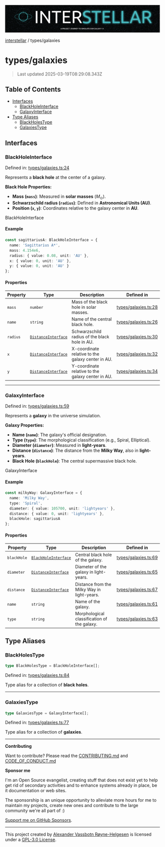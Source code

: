 <div><img alt="SPECCER logo" src="https://raw.githubusercontent.com/phun-ky/interstellar/main/public/interstellar-header.png" style="max-height:120px;"/></div>

[interstellar](../README.md) / types/galaxies

# types/galaxies

> Last updated 2025-03-19T08:29:08.343Z

## Table of Contents

- [Interfaces](#interfaces)
  - [BlackHoleInterface](#blackholeinterface)
  - [GalaxyInterface](#galaxyinterface)
- [Type Aliases](#type-aliases)
  - [BlackHolesType](#blackholestype)
  - [GalaxiesType](#galaxiestype)

## Interfaces

### BlackHoleInterface

Defined in:
[types/galaxies.ts:24](https://github.com/phun-ky/interstellar/blob/main/src/types/galaxies.ts#L24)

Represents a **black hole** at the center of a galaxy.

**Black Hole Properties:**

- **Mass (`mass`)**: Measured in **solar masses** ($M_\odot$).
- **Schwarzschild radius (`radius`)**: Defined in **Astronomical Units (AU)**.
- **Position (`x`, `y`)**: Coordinates relative to the galaxy center in **AU**.

BlackHoleInterface

#### Example

```ts
const sagittariusA: BlackHoleInterface = {
  name: 'Sagittarius A*',
  mass: 4.154e6,
  radius: { value: 0.08, unit: 'AU' },
  x: { value: 0, unit: 'AU' },
  y: { value: 0, unit: 'AU' }
};
```

#### Properties

| Property                     | Type                                                 | Description                                       | Defined in                                                                                          |
| ---------------------------- | ---------------------------------------------------- | ------------------------------------------------- | --------------------------------------------------------------------------------------------------- |
| <a id="mass"></a> `mass`     | `number`                                             | Mass of the black hole in solar masses.           | [types/galaxies.ts:28](https://github.com/phun-ky/interstellar/blob/main/src/types/galaxies.ts#L28) |
| <a id="name"></a> `name`     | `string`                                             | Name of the central black hole.                   | [types/galaxies.ts:26](https://github.com/phun-ky/interstellar/blob/main/src/types/galaxies.ts#L26) |
| <a id="radius"></a> `radius` | [`DistanceInterface`](distance.md#distanceinterface) | Schwarzschild radius of the black hole in AU.     | [types/galaxies.ts:30](https://github.com/phun-ky/interstellar/blob/main/src/types/galaxies.ts#L30) |
| <a id="x"></a> `x`           | [`DistanceInterface`](distance.md#distanceinterface) | X-coordinate relative to the galaxy center in AU. | [types/galaxies.ts:32](https://github.com/phun-ky/interstellar/blob/main/src/types/galaxies.ts#L32) |
| <a id="y"></a> `y`           | [`DistanceInterface`](distance.md#distanceinterface) | Y-coordinate relative to the galaxy center in AU. | [types/galaxies.ts:34](https://github.com/phun-ky/interstellar/blob/main/src/types/galaxies.ts#L34) |

---

### GalaxyInterface

Defined in:
[types/galaxies.ts:59](https://github.com/phun-ky/interstellar/blob/main/src/types/galaxies.ts#L59)

Represents a **galaxy** in the universe simulation.

**Galaxy Properties:**

- **Name (`name`)**: The galaxy's official designation.
- **Type (`type`)**: The morphological classification (e.g., Spiral,
  Elliptical).
- **Diameter (`diameter`)**: Measured in **light-years**.
- **Distance (`distance`)**: The distance from the **Milky Way**, also in
  **light-years**.
- **Black Hole (`blackHole`)**: The central supermassive black hole.

GalaxyInterface

#### Example

```ts
const milkyWay: GalaxyInterface = {
  name: 'Milky Way',
  type: 'Spiral',
  diameter: { value: 105700, unit: 'lightyears' },
  distance: { value: 0, unit: 'lightyears' },
  blackHole: sagittariusA
};
```

#### Properties

| Property                           | Type                                                   | Description                                 | Defined in                                                                                          |
| ---------------------------------- | ------------------------------------------------------ | ------------------------------------------- | --------------------------------------------------------------------------------------------------- |
| <a id="blackhole"></a> `blackHole` | [`BlackHoleInterface`](galaxies.md#blackholeinterface) | Central black hole of the galaxy.           | [types/galaxies.ts:69](https://github.com/phun-ky/interstellar/blob/main/src/types/galaxies.ts#L69) |
| <a id="diameter"></a> `diameter`   | [`DistanceInterface`](distance.md#distanceinterface)   | Diameter of the galaxy in light-years.      | [types/galaxies.ts:65](https://github.com/phun-ky/interstellar/blob/main/src/types/galaxies.ts#L65) |
| <a id="distance"></a> `distance`   | [`DistanceInterface`](distance.md#distanceinterface)   | Distance from the Milky Way in light-years. | [types/galaxies.ts:67](https://github.com/phun-ky/interstellar/blob/main/src/types/galaxies.ts#L67) |
| <a id="name-1"></a> `name`         | `string`                                               | Name of the galaxy.                         | [types/galaxies.ts:61](https://github.com/phun-ky/interstellar/blob/main/src/types/galaxies.ts#L61) |
| <a id="type"></a> `type`           | `string`                                               | Morphological classification of the galaxy. | [types/galaxies.ts:63](https://github.com/phun-ky/interstellar/blob/main/src/types/galaxies.ts#L63) |

## Type Aliases

### BlackHolesType

```ts
type BlackHolesType = BlackHoleInterface[];
```

Defined in:
[types/galaxies.ts:84](https://github.com/phun-ky/interstellar/blob/main/src/types/galaxies.ts#L84)

Type alias for a collection of **black holes**.

---

### GalaxiesType

```ts
type GalaxiesType = GalaxyInterface[];
```

Defined in:
[types/galaxies.ts:77](https://github.com/phun-ky/interstellar/blob/main/src/types/galaxies.ts#L77)

Type alias for a collection of **galaxies**.

---

**Contributing**

Want to contribute? Please read the
[CONTRIBUTING.md](https://github.com/phun-ky/interstellar/blob/main/CONTRIBUTING.md)
and
[CODE_OF_CONDUCT.md](https://github.com/phun-ky/interstellar/blob/main/CODE_OF_CONDUCT.md)

**Sponsor me**

I'm an Open Source evangelist, creating stuff that does not exist yet to help
get rid of secondary activities and to enhance systems already in place, be it
documentation or web sites.

The sponsorship is an unique opportunity to alleviate more hours for me to
maintain my projects, create new ones and contribute to the large community
we're all part of :)

[Support me on GitHub Sponsors](https://github.com/sponsors/phun-ky).

---

This project created by [Alexander Vassbotn Røyne-Helgesen](http://phun-ky.net)
is licensed under a
[GPL-3.0 License](https://choosealicense.com/licenses/gpl-3.0/).
